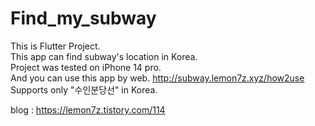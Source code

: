 # Find_my_subway

This is Flutter Project.  
This app can find subway's location in Korea.  
Project was tested on iPhone 14 pro.  
And you can use this app by web. <http://subway.lemon7z.xyz/how2use>    
Supports only "수인분당선" in Korea.   

blog : <https://lemon7z.tistory.com/114>
